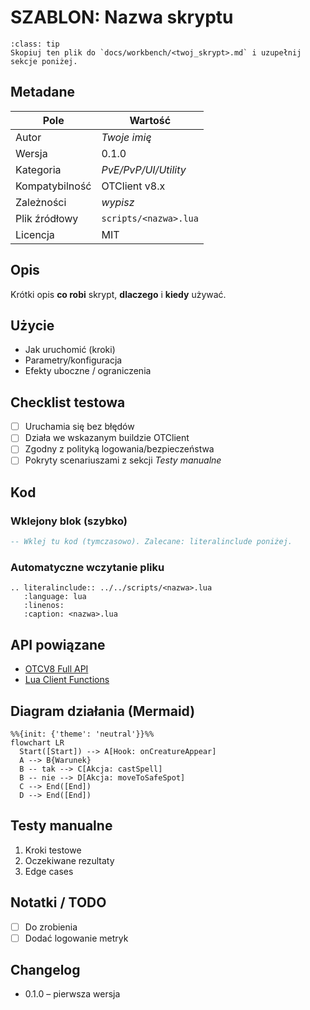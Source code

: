 # SZABLON: Nazwa skryptu

```{admonition} Instrukcja
:class: tip
Skopiuj ten plik do `docs/workbench/<twoj_skrypt>.md` i uzupełnij sekcje poniżej.
```

## Metadane

| Pole          | Wartość                      |
|---------------|------------------------------|
| Autor         | _Twoje imię_                 |
| Wersja        | 0.1.0                        |
| Kategoria     | _PvE/PvP/UI/Utility_         |
| Kompatybilność| OTClient v8.x                |
| Zależności    | _wypisz_                     |
| Plik źródłowy | `scripts/<nazwa>.lua`        |
| Licencja      | MIT                          |

## Opis

Krótki opis **co robi** skrypt, **dlaczego** i **kiedy** używać.

## Użycie

- Jak uruchomić (kroki)
- Parametry/konfiguracja
- Efekty uboczne / ograniczenia

## Checklist testowa

- [ ] Uruchamia się bez błędów
- [ ] Działa we wskazanym buildzie OTClient
- [ ] Zgodny z polityką logowania/bezpieczeństwa
- [ ] Pokryty scenariuszami z sekcji *Testy manualne*

## Kod

### Wklejony blok (szybko)
```lua
-- Wklej tu kod (tymczasowo). Zalecane: literalinclude poniżej.
```

### Automatyczne wczytanie pliku
```{code-block} rst
.. literalinclude:: ../../scripts/<nazwa>.lua
   :language: lua
   :linenos:
   :caption: <nazwa>.lua
```

## API powiązane

- [OTCV8 Full API](../api/external/otcv8-full-api.html)
- [Lua Client Functions](../api/external/lua/luafunctions_client.html)

## Diagram działania (Mermaid)

```{mermaid}
%%{init: {'theme': 'neutral'}}%%
flowchart LR
  Start([Start]) --> A[Hook: onCreatureAppear]
  A --> B{Warunek}
  B -- tak --> C[Akcja: castSpell]
  B -- nie --> D[Akcja: moveToSafeSpot]
  C --> End([End])
  D --> End([End])
```

## Testy manualne

1. Kroki testowe
2. Oczekiwane rezultaty
3. Edge cases

## Notatki / TODO

- [ ] Do zrobienia
- [ ] Dodać logowanie metryk

## Changelog

- 0.1.0 – pierwsza wersja